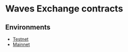 # Waves Exchange contracts

## Environments
- [Testnet](https://github.com/waves-exchange/contracts/blob/_docs/testnet.md)
- [Mainnet](https://github.com/waves-exchange/contracts/blob/_docs/mainnet.md)
